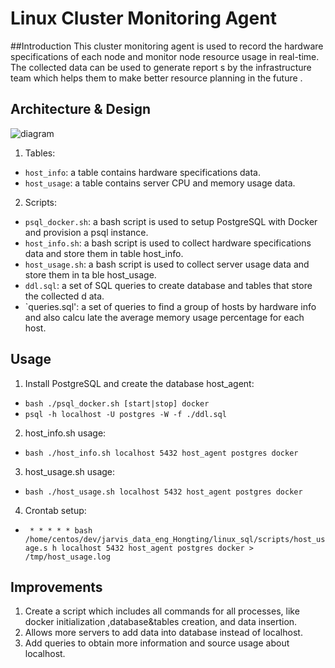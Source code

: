 # Linux Cluster Monitoring Agent

##Introduction
This cluster monitoring agent is used to record the hardware specifications of each node and
 monitor node resource usage in real-time. The collected data can be used to generate report
s by the infrastructure team which helps them to make better resource planning in the future
.

## Architecture & Design
![diagram](/assets/architecture.png)
1. Tables:
  * `host_info`: a table contains hardware specifications data.
  * `host_usage`: a table contains server CPU and memory usage data.
2. Scripts:
  * `psql_docker.sh`: a bash script is used to setup PostgreSQL with Docker and provision a
psql instance.
  * `host_info.sh`: a bash script is used to collect hardware specifications data and store
them in table host_info.
  * `host_usage.sh`: a bash script is used to collect server usage data and store them in ta
ble host_usage.
  * `ddl.sql`: a set of SQL queries to create database and tables that store the collected d
ata.
  * `queries.sql': a set of queries to find a group of hosts by hardware info and also calcu
late the average memory usage percentage for each host.

## Usage
1. Install PostgreSQL and create the database host_agent:
  * `bash ./psql_docker.sh [start|stop] docker`
  * `psql -h localhost -U postgres -W -f ./ddl.sql`
2. host_info.sh usage:
 * `bash ./host_info.sh localhost 5432 host_agent postgres docker`
3. host_usage.sh usage:
 * `bash ./host_usage.sh localhost 5432 host_agent postgres docker`
4. Crontab setup:
 * ` * * * * * bash /home/centos/dev/jarvis_data_eng_Hongting/linux_sql/scripts/host_usage.s
h localhost 5432 host_agent postgres docker > /tmp/host_usage.log`

## Improvements
1. Create a script which includes all commands for all processes, like docker initialization
,database&tables creation, and data insertion.
2. Allows more servers to add data into database instead of localhost.
3. Add queries to obtain more information and source usage about localhost.
